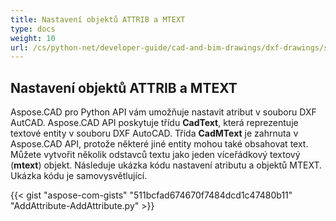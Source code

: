 ```yaml
---
title: Nastavení objektů ATTRIB a MTEXT
type: docs
weight: 10
url: /cs/python-net/developer-guide/cad-and-bim-drawings/dxf-drawings/setting-attrib-and-mtext-objects/
---
```


## **Nastavení objektů ATTRIB a MTEXT**
Aspose.CAD pro Python API vám umožňuje nastavit atribut v souboru DXF AutCAD. Aspose.CAD API poskytuje třídu **CadText**, která reprezentuje textové entity v souboru DXF AutoCAD. Třída **CadMText** je zahrnuta v Aspose.CAD API, protože některé jiné entity mohou také obsahovat text. Můžete vytvořit několik odstavců textu jako jeden víceřádkový textový (**mtext**) objekt. Následuje ukázka kódu nastavení atributu a objektů MTEXT. Ukázka kódu je samovysvětlující.

{{< gist "aspose-com-gists" "511bcfad674670f7484dcd1c47480b11" "AddAttribute-AddAttribute.py" >}}
